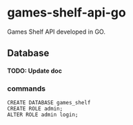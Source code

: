 # games-shelf-api-go

Games Shelf API developed in GO.


## Database

#### TODO: Update doc

### commands

    CREATE DATABASE games_shelf
    CREATE ROLE admin;
    ALTER ROLE admin login;
  
